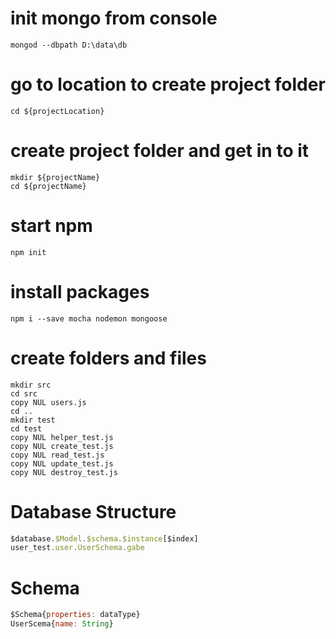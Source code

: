 # init mongo from console
```haskshell
mongod --dbpath D:\data\db
```

# go to location to create project folder
```haskshell
cd ${projectLocation}
```

# create project folder and get in to it
```haskshell
mkdir ${projectName}
cd ${projectName}
```

# start npm
```haskshell
npm init
```

# install packages
```haskshell
npm i --save mocha nodemon mongoose
```
# create folders and files
```haskshell
mkdir src
cd src
copy NUL users.js
cd ..
mkdir test
cd test
copy NUL helper_test.js
copy NUL create_test.js
copy NUL read_test.js
copy NUL update_test.js
copy NUL destroy_test.js
```
# Database Structure
```javascript
$database.$Model.$schema.$instance[$index]
user_test.user.UserSchema.gabe
```

# Schema
```javascript
$Schema{properties: dataType}
UserScema{name: String}
```

